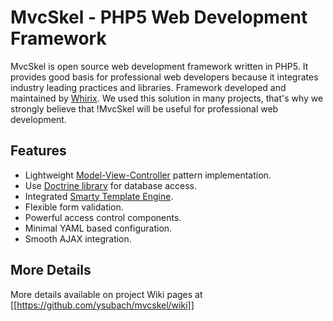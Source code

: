 # MvcSkel - PHP5 Web Development Framework

MvcSkel is open source web development framework written in PHP5. It provides
good basis for professional web developers because it integrates industry
leading practices and libraries. Framework developed and maintained
by [Whirix](http://www.whirix.com). We used this solution in many projects,
that's why we strongly believe that !MvcSkel will be useful for professional
web development.

## Features

* Lightweight [Model-View-Controller](http://en.wikipedia.org/wiki/Model-view-controller) pattern implementation.
* Use [Doctrine library](http://www.doctrine-project.org/) for database access.
* Integrated [Smarty Template Engine](http://www.smarty.net/).
* Flexible form validation.
* Powerful access control components.
* Minimal YAML based configuration.
* Smooth AJAX integration.

## More Details

More details available on project Wiki pages at [[https://github.com/ysubach/mvcskel/wiki]]
